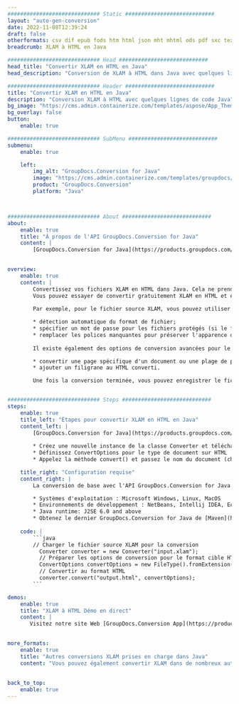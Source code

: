 ```yaml
---
############################# Static ############################
layout: "auto-gen-conversion"
date: 2022-11-08T12:39:24
draft: false
otherformats: csv dif epub fods htm html json mht mhtml ods pdf sxc tex tsv xlam xls xlsb xlsm xlsx xlt xltm xltx xml xps
breadcrumb: XLAM à HTML en Java

############################# Head ############################
head_title: "Convertir XLAM en HTML en Java"
head_description: "Conversion de XLAM à HTML dans Java avec quelques lignes de code. Convertissez plus de 160 formats de fichiers à l'aide de l'API de conversion de documents GroupDocs pour Java"

############################# Header ############################
title: "Convertir XLAM en HTML en Java"
description: "Conversion XLAM à HTML avec quelques lignes de code Java"
bg_image: "https://cms.admin.containerize.com/templates/aspose/App_Themes/V3/images/bg/header1.png"
bg_overlay: false
button:
    enable: true

############################# SubMenu ############################
submenu:
    enable: true

    left:
        img_alt: "GroupDocs.Conversion for Java"
        image: "https://cms.admin.containerize.com/templates/groupdocs/images/product-logos/90x90-noborder/groupdocs-conversion-java.png"
        product: "GroupDocs.Conversion"
        platform: "Java"



############################# About ############################
about:
    enable: true
    title: "À propos de l'API GroupDocs.Conversion for Java"
    content: |
        [GroupDocs.Conversion for Java](https://products.groupdocs.com/conversion/java/) est une API de conversion de format de fichier avancée pour la conversion entre les formats d'image et de document populaires tels que Microsoft Office, OpenDocument, PDF, HTML, e-mail, CAO. et bien plus encore avec seulement quelques lignes de code. L'API native détecte automatiquement les formats des documents originaux et propose de nombreuses options de personnalisation des documents convertis. Outre la fonction d'extraction d'informations d'un document, il prend également en charge la mise en cache des résultats de conversion sur le disque local par défaut. Cependant, tout type de stockage de cache peut être pris en charge en implémentant les interfaces appropriées - Amazon S3, Dropbox, Google Drive, Windows Azure, Reddis ou tout autre.
    

overview:
    enable: true
    content: |
        Convertissez vos fichiers XLAM en HTML dans Java. Cela ne prend que quelques lignes de code Java sur n'importe quelle plate-forme de votre choix, telle que Windows, Linux, macOS.
        Vous pouvez essayer de convertir gratuitement XLAM en HTML et évaluer la qualité des résultats de conversion. En plus des scripts de conversion de fichiers simples, vous pouvez essayer des options plus sophistiquées pour charger le fichier source XLAM et stocker la sortie HTML. 
        
        Par exemple, pour le fichier source XLAM, vous pouvez utiliser les options de chargement suivantes :

        * détection automatique du format de fichier;
        * spécifier un mot de passe pour les fichiers protégés (si le format de fichier le prend en charge);
        * remplacer les polices manquantes pour préserver l'apparence du document.
        
        Il existe également des options de conversion avancées pour le fichier HTML :

        * convertir une page spécifique d'un document ou une plage de pages;
        * ajouter un filigrane au HTML converti.

        Une fois la conversion terminée, vous pouvez enregistrer le fichier HTML dans votre chemin de fichier local ou dans un stockage tiers tel que FTP, Amazon S3, Google Drive, Dropbox, etc. Veuillez noter - pour convertir XLAM à HTML, vous n'avez pas besoin d'installer de logiciel supplémentaire, tel que MS Office, Open Office, Adobe Acrobat Reader, etc.


############################# Steps ############################
steps:
    enable: true
    title_left: "Étapes pour convertir XLAM en HTML en Java"
    content_left: |
        [GroupDocs.Conversion for Java](https://products.groupdocs.com/conversion/java/) permet aux développeurs de convertir facilement le fichier XLAM en HTML avec quelques lignes de code.
        
        * Créez une nouvelle instance de la classe Converter et téléchargez le fichier XLAM avec le chemin complet
        * Définissez ConvertOptions pour le type de document sur HTML
        * Appelez la méthode convert() et passez le nom du document (chemin complet) et le format (HTML) en tant que paramètre

    title_right: "Configuration requise"
    content_right: |
        La conversion de base avec l'API GroupDocs.Conversion for Java peut être effectuée avec seulement quelques lignes de code. Nos API sont prises en charge sur toutes les principales plates-formes et systèmes d'exploitation. Avant d'exécuter le code ci-dessous, assurez-vous que les prérequis suivants sont installés sur votre système.

        * Systèmes d'exploitation : Microsoft Windows, Linux, MacOS
        * Environnements de développement : NetBeans, Intellij IDEA, Eclipse, etc.
        * Java runtime: J2SE 6.0 and above
        * Obtenez le dernier GroupDocs.Conversion for Java de [Maven](https://repository.groupdocs.com/webapp/#/artifacts/browse/tree/General/repo/com/groupdocs/groupdocs-conversion)
         
    code: |
        ```java    
        // Charger le fichier source XLAM pour la conversion
          Converter converter = new Converter("input.xlam");
          // Préparer les options de conversion pour le format cible HTML
          ConvertOptions convertOptions = new FileType().fromExtension("html").getConvertOptions();
          // Convertir au format HTML
          converter.convert("output.html", convertOptions);
        ```

demos:
    enable: true
    title: "XLAM à HTML Démo en direct"
    content: |
       Visitez notre site Web [GroupDocs.Conversion App](https://products.groupdocs.app/conversion/family) et essayez la conversion XLAM à HTML maintenant. La démo gratuite présente les avantages suivants
          

more_formats:
    enable: true
    title: "Autres conversions XLAM prises en charge dans Java"
    content: "Vous pouvez également convertir XLAM dans de nombreux autres formats de fichiers. Veuillez consulter la liste ci-dessous."
       
       
back_to_top:
    enable: true
---
```


